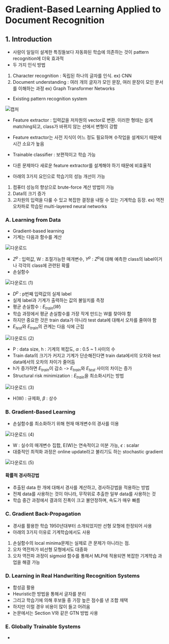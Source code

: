 # Gradient-Based Learning Applied to Document Recognition

## 1. Introduction
- 사람이 일일이 설계한 특징들보다 자동화된 학습에 의존하는 것이 pattern recognition에 더욱 효과적
- 두 가지 인식 방법
1. Character recognition : 독립된 하나의 글자를 인식. ex) CNN
2. Document understanding : 여러 개의 글자가 모인 문장, 여러 문장이 모인 문서를 이해하는 과정 ex) Graph Transformer Networks
- Existing pattern recognition system

![캡처](https://user-images.githubusercontent.com/80622859/192315428-85fc105a-b92e-44c8-b153-771060688eee.PNG)

- Feature extractor : 입력값을 저차원의 vector로 변환. 이러한 형태는 쉽게 matching되고, class가 바뀌지 않는 선에서 변형이 강함
- Feature extractor는 사전 지식이 어느 정도 필요하며 수작업을 설계되기 때문에 시간 소요가 높음
- Trainable classifier : 보편적이고 학습 가능
- 다른 문제마다 새로운 feature extractor를 설계해야 하기 때문에 비효율적

- 아래의 3가지 요인으로 학습기의 성능 개선이 가능
1. 컴퓨터 성능의 향상으로 brute-force 계산 방법이 가능
2. Data의 크기 증가
3. 고차원의 입력을 다룰 수 있고 복잡한 결정을 내릴 수 있는 기계학습 등장. ex) 역전 오차파로 학습된 multi-layered neural networks

### A. Learning from Data
- Gradient-based learning
- 기계는 다음과 함수를 계산

![다운로드](https://user-images.githubusercontent.com/80622859/192316747-9ba83ad6-cdba-4c62-9c14-51d0ce8cea43.png)

- $Z^p$ : 입력값, W : 조절가능한 매개변수, $Y^p$ : $Z^p$에 대해 예측한 class의 label이거나 각각의 class에 관련된 확률
- 손실함수

![다운로드 (1)](https://user-images.githubusercontent.com/80622859/192317019-bb11b204-3027-4eee-810d-75623e87159d.png)

- $D^p$ : p번째 입력값의 실제 label
- 실제 label과 기계가 출력하는 값의 불일치를 측정
- 평균 손실함수 : $E_{train}(W)$
- 학습 과정에서 평균 손실함수를 가장 작게 만드는 W를 찾아야 함
- 하지만 중요한 것은 train data가 아니라 test data에 대해서 오차를 줄여야 함
- $E_{test}$와 $E_{train}$의 관계는 다음 식에 근접

![다운로드 (2)](https://user-images.githubusercontent.com/80622859/192317870-f66411af-417a-4bb3-9853-7f1f38bf1649.png)

- P : data size, h : 기계의 복잡도, $\alpha$ : 0.5 ~ 1 사이의 수
- Train data의 크기가 커지고 기계가 단순해진다면 train data에서의 오차와 test data에서의 오차의 차이가 줄어듬
- h가 증가하면 $E_{train}$이 감소 -> $E_{train}$와 $E_{test}$ 사이의 차이는 증가
- Structural risk minimization : $E_{train}$을 최소화시키는 방법

![다운로드 (3)](https://user-images.githubusercontent.com/80622859/192318426-f94a5eb3-0042-4751-b3cc-0c4da57765a3.png)

- H(W) : 규제화, $\beta$ : 상수

### B. Gradient-Based Learning
- 손실함수를 최소화하기 위해 현재 매개변수의 경사를 이용

![다운로드 (4)](https://user-images.githubusercontent.com/80622859/192319209-055273e0-1f22-4c66-aa82-ef29ae8fa6b7.png)

- W : 실수의 매개변수 집합, E(W)는 연속적이고 미분 가능, $\epsilon$ : scalar
- 대중적인 최적화 과정은 online update라고 불리기도 하는 stochastic gradient

![다운로드 (5)](https://user-images.githubusercontent.com/80622859/192319970-a4095da8-ce8e-4148-8227-04bb54896d3f.png)

#### 확률적 경사하강법
- 추출된 data 한 개에 대해서 경사를 계산하고, 경사하강법을 적용하는 방법
- 전체 data를 사용하는 것이 아니라, 무작위로 추출한 일부 data를 사용하는 것
- 학습 중간 과정에서 결과의 진폭이 크고 불안정하며, 속도가 매우 빠름

### C. Gradient Back-Propagation
- 경사를 활용한 학습 1950년대부터 소개되었지만 선형 모형에 한정되어 사용
- 아래의 3가지 이유로 기계학습에서도 사용
1. 손실함수의 local minima문제는 실제로 큰 문제가 아니라는 점. 
2. 오차 역전파가 비선형 모형에서도 대중화
3. 오차 역전파 과정이 sigmoid 함수를 통해서 MLP에 적용되면 복잡한 기계학습 과업을 해결 가능

### D. Learning in Real Handwriting Recognition Systems
- 합성곱 활용
- Heuristic한 방법을 통해서 글자를 분리
- 그리고 학습기에 의해 후보들 중 가장 높은 점수를 낸 조합 채택
- 하지만 이럴 경우 비용이 많이 들고 어려움
- 논문에서는 Section V와 같은 GTN 방법 사용

### E. Globally Trainable Systems
- 

